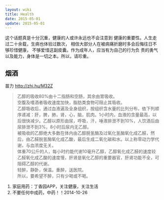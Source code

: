 ```yaml
---
layout: wiki
title: Health
date: 2015-05-01
update: 2015-05-01
---
```


这个话题真是十分沉重，健康的人或许永远也不会注意到
健康的重要性。人生走过二十余载，生病也体验过数次，
相信大部分人在被病痛折磨时多会后悔往日不够珍惜健康，
不够爱惜这副皮囊。作为成年人，应当有为自己的行为负
责的勇气以及能力，身体是一切之本。所以，请珍重。

## 烟酒
苗力 http://zhi.hu/M32Z
>乙醇的吸收80%由十二指肠和空肠，其余由胃吸收。  
空腹及嗜酒者吸收速度加快，脂肪类食物可阻止其吸收。  
乙醇吸收后，通过血液遍及全身组织，按组织含水量的比列分布，依下列顺序递减：肝，脾，肺，肾，心，脑，肌肉。1小时内，血液的含量最高，以后很快减少。乙醇以原形由尿，呼吸，汗，唾液排泄不到10%，人饮酒后由尿排泄不到3%，8小时后尿内无乙醇。  
被吸收的乙醇绝大多数在体内由乙醇脱氢酶及过氧化氢酶氧化成乙醛，然后，由乙醛脱氢酶氧化成乙酸，最后生成二氧化碳和水。以上称零动力学代谢，与血浓度无关。  
体重70公斤的人，每小时约能代谢10毫升乙醇，乙醇氧化成乙醛的速度较乙醛氧化成乙酸的速度慢，肝肾是氧化乙醇的重要器官，肝肾功能不全，可阻碍乙醇的代谢。  
轻醉，静卧，保温。重醉，送医院。  
所以，要希望不醉，只有少喝或不喝。  


1. 家庭用药：丁香园APP，关注健康，关注生活
2. 不要任何中成药，中药！！2014-10-26
